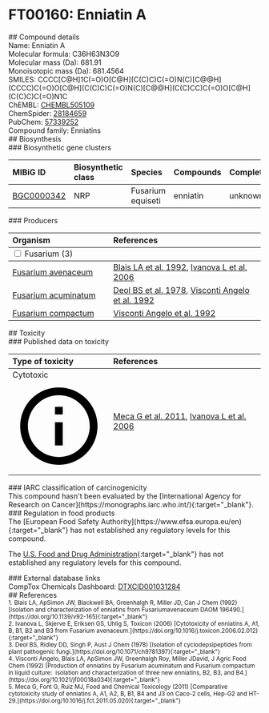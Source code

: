 
# FT00160: Enniatin A
<div class="molecule_image" style="float:left">
<img data-smiles= CCCC[C@H]1C(=O)O[C@H](C(C)C)C(=O)N(C)[C@@H](CCCC)C(=O)O[C@H](C(C)C)C(=O)N(C)[C@@H](C(C)CC)C(=O)O[C@H](C(C)C)C(=O)N1C data-smiles-options="{ 'width': 350, 'height': 350 }" />
</div>
## Compound details
<div style="overflow:hidden">
Name: Enniatin A<br>
Molecular formula: C36H63N3O9<br>
Molecular mass (Da): 681.91<br>
Monoisotopic mass (Da): 681.4564<br>
<div class="break_all">
SMILES: CCCC[C@H]1C(=O)O[C@H](C(C)C)C(=O)N(C)[C@@H](CCCC)C(=O)O[C@H](C(C)C)C(=O)N(C)[C@@H](C(C)CC)C(=O)O[C@H](C(C)C)C(=O)N1C<br>
</div>
        ChEMBL: <a href=https://www.ebi.ac.uk/chembl/compound_report_card/CHEMBL505109 target="_blank">CHEMBL505109</a><br>
        ChemSpider: <a href=https://www.chemspider.com/Chemical-Structure.28184659.html target="_blank">28184659</a><br>
        PubChem: <a href=https://pubchem.ncbi.nlm.nih.gov/compound/57339252 target="_blank">57339252</a><br>
    Compound family: Enniatins<br>
</div>

<div markdown="block" class="section">
## Biosynthesis
<div markdown="block" class="subsection">
### Biosynthetic gene clusters
<table>
<thead>
<tr>
<th style="text-align: left;" role="columnheader" data-sort-default>MIBiG ID</th>
<th style="text-align: left;" role="columnheader">Biosynthetic class</th>
<th style="text-align: left;" role="columnheader">Species</th>
<th style="text-align: left;" role="columnheader">Compounds</th>
<th style="text-align: left;" role="columnheader">Complete</th>
<th style="text-align: left;" role="columnheader">Minimal entry</th>
</tr>
</thead>
<tbody>
        <tr>
        <td style="text-align: left;"><a href="https://mibig.secondarymetabolites.org/repository/BGC0000342" target="_blank">BGC0000342</a></td>
        <td style="text-align: left;">NRP</td>
        <td style="text-align: left;">Fusarium equiseti</td>
        <td style="text-align: left;">enniatin</td>
        <td style="text-align: left;">unknown</td>
        <td style="text-align: left;">False</td>
        </tr>
</tbody>
</table>
</div>

<div markdown="block" class="subsection">
### Producers
<table>
<thead>
<tr>
<th style="text-align: left;" role="columnheader" width="40%" data-sort-default>Organism</th>
<th style="text-align: left;" role="columnheader" width="60%">References</th>
</tr>
</thead>
        <tbody class="header">
        <tr>
        <td style="text-align: left;" colspan="2">
        <input type="checkbox" data-toggle="toggle" id=Fusarium>
        <label for=Fusarium>Fusarium (3)</label>
        </td>
        </tr>
        </tbody>
        <tbody class="hide">
                <tr>
                <td style="text-align: left;"><a href="https://www.ncbi.nlm.nih.gov/Taxonomy/Browser/wwwtax.cgi?mode=Info&id=40199" target="_blank">Fusarium avenaceum</a></td>
                <td style="text-align: left;"><a href="#REF00342">Blais LA et al. 1992</a>, <a href="#REF00338">Ivanova L et al. 2006</a></td>
                </tr>
                <tr>
                <td style="text-align: left;"><a href="https://www.ncbi.nlm.nih.gov/Taxonomy/Browser/wwwtax.cgi?mode=Info&id=5515" target="_blank">Fusarium acuminatum</a></td>
                <td style="text-align: left;"><a href="#REF00341">Deol BS et al. 1978</a>, <a href="#REF00343">Visconti Angelo et al. 1992</a></td>
                </tr>
                <tr>
                <td style="text-align: left;"><a href="https://www.ncbi.nlm.nih.gov/Taxonomy/Browser/wwwtax.cgi?mode=Info&id=867872" target="_blank">Fusarium compactum</a></td>
                <td style="text-align: left;"><a href="#REF00343">Visconti Angelo et al. 1992</a></td>
                </tr>
        </tbody>
</table>
</div>
</div>

<div markdown="block" class="section">
## Toxicity
<div markdown="block" class="subsection">
### Published data on toxicity
<table>
<thead>
<tr>
<th style="text-align: left;" role="columnheader" width="40%" data-sort-default>Type of toxicity</th>
<th style="text-align: left;" role="columnheader" width="60%">References</th>
</tr>
</thead>
<tbody>
<tr>
<td style="text-align: left;">Cytotoxic <span class="twemoji" title="Toxic to cells"><svg xmlns="http://www.w3.org/2000/svg" viewBox="0 0 24 24"><path d="M11 9h2V7h-2m1 13c-4.41 0-8-3.59-8-8s3.59-8 8-8 8 3.59 8 8-3.59 8-8 8m0-18A10 10 0 0 0 2 12a10 10 0 0 0 10 10 10 10 0 0 0 10-10A10 10 0 0 0 12 2m-1 15h2v-6h-2v6Z"></path></svg></span></td>
<td style="text-align: left;"><a href="#REF00339">Meca G et al. 2011</a>, <a href="#REF00338">Ivanova L et al. 2006</a></td>
</tr>
</tbody>
</table>
</div>

<div markdown="block" class="subsection">
### IARC classification of carcinogenicity
<div markdown="block" class="indented_block">
This compound hasn't been evaluated by the [International Agency for Research on Cancer](https://monographs.iarc.who.int/){:target="_blank"}.<br>
</div>
</div>

<div markdown="block" class="subsection">
### Regulation in food products
<div markdown="block" class="indented_block">
The [European Food Safety Authority](https://www.efsa.europa.eu/en){:target="_blank"} has not established any regulatory levels for this compound. <br>

The [U.S. Food and Drug Administration](https://www.fda.gov/){:target="_blank"} has not established any regulatory levels for this compound. <br>

</div>
</div>

<div markdown="block" class="subsection">
### External database links
<div markdown="block" class="indented_block">
CompTox Chemicals Dashboard: <a href=https://comptox.epa.gov/dashboard/chemical/details/DTXCID001031284 target="_blank">DTXCID001031284</a><br>
</div>
</div>
</div>

<div markdown="block" class="section">
## References
<div markdown="block" style="font-size: smaller;">
<span id=REF00342>
1. Blais LA, ApSimon JW, Blackwell BA, Greenhalgh R, Miller JD, Can J Chem (1992) [Isolation and characterization of enniatins from Fusariumavenaceum DAOM 196490.](https://doi.org/10.1139/v92-165){:target="_blank"}<br>
</span>

<span id=REF00338>
2. Ivanova L, Skjerve E, Eriksen GS, Uhlig S, Toxicon (2006) [Cytotoxicity of enniatins A, A1, B, B1, B2 and B3 from Fusarium avenaceum.](https://doi.org/10.1016/j.toxicon.2006.02.012){:target="_blank"}<br>
</span>

<span id=REF00341>
3. Deol BS, Ridley DD, Singh P, Aust J Chem (1978) [Isolation of cyclodepsipeptides from plant pathogenic fungi.](https://doi.org/10.1071/ch9781397){:target="_blank"}<br>
</span>

<span id=REF00343>
4. Visconti Angelo, Blais LA, ApSimon JW, Greenhalgh Roy, Miller JDavid, J Agric Food Chem (1992) [Production of enniatins by Fusarium acuminatum and Fusarium compactum in liquid culture:  isolation and characterization of three new enniatins, B2, B3, and B4.](https://doi.org/10.1021/jf00018a034){:target="_blank"}<br>
</span>

<span id=REF00339>
5. Meca G, Font G, Ruiz MJ, Food and Chemical Toxicology (2011) [Comparative cytotoxicity study of enniatins A, A1, A2, B, B1, B4 and J3 on Caco-2 cells, Hep-G2 and HT-29.](https://doi.org/10.1016/j.fct.2011.05.020){:target="_blank"}<br>
</span>

</div>
</div>

<script type="text/javascript" src="https://unpkg.com/smiles-drawer@2.0.1/dist/smiles-drawer.min.js"></script>
<script>
    SmiDrawer.apply();
</script>